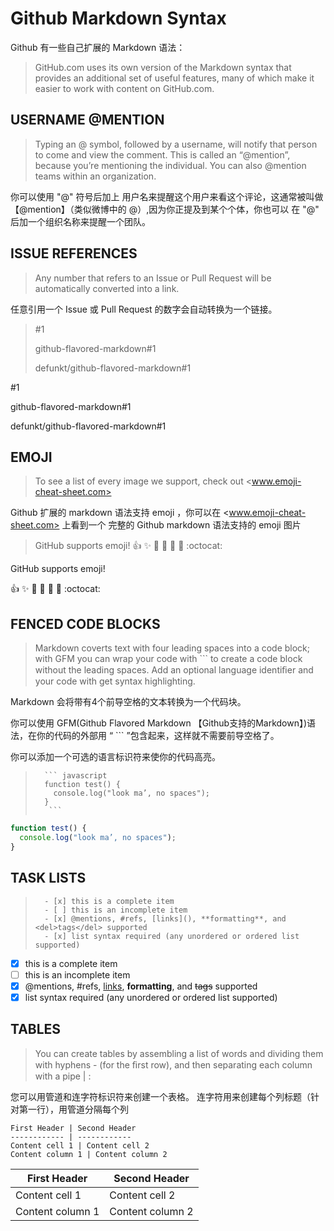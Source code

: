 # Github Markdown Syntax
Github 有一些自己扩展的 Markdown 语法：
> GitHub.com uses its own version of the Markdown syntax that provides an additional set of useful features, 
> many of which make it easier to work with content on GitHub.com.

## USERNAME @MENTION
> Typing an    @   symbol, followed by a username, will notify that person to come and view the comment. 
> This is called an “@mention”, because you’re mentioning the individual. You can also @mention teams within an organization.

你可以使用 "@" 符号后加上 用户名来提醒这个用户来看这个评论，这通常被叫做 【@mention】（类似微博中的 @）,因为你正提及到某个个体，你也可以
在 "@" 后加一个组织名称来提醒一个团队。

## ISSUE REFERENCES 
> Any number that refers to an Issue or Pull Request will be automatically converted into a link.

任意引用一个 Issue 或 Pull Request 的数字会自动转换为一个链接。

> #1
>
> github-flavored-markdown#1
>
> defunkt/github-flavored-markdown#1

#1

github-flavored-markdown#1

defunkt/github-flavored-markdown#1

## EMOJI
> To see a list of every image we support, check out <www.emoji-cheat-sheet.com>

Github 扩展的 markdown 语法支持 emoji ，你可以在 <www.emoji-cheat-sheet.com> 上看到一个
完整的 Github markdown 语法支持的 emoji 图片

> GitHub supports emoji!
>  :+1: :sparkles: :camel: :tada: :rocket: :metal: :octocat: 

GitHub supports emoji!

 :+1: :sparkles: :camel: :tada: :rocket: :metal: :octocat: 

## FENCED CODE BLOCKS
> Markdown coverts text with four leading spaces into a code block; 
> with GFM you can wrap your code with  ```  to create a code block without the leading spaces. 
> Add an optional language identiﬁer and your code with get syntax highlighting.

Markdown 会将带有4个前导空格的文本转换为一个代码块。

你可以使用 GFM(Github Flavored Markdown 【Github支持的Markdown】)语法，在你的代码的外部用 “ ``` ”包含起来，这样就不需要前导空格了。
 
你可以添加一个可选的语言标识符来使你的代码高亮。

>       ``` javascript 
>       function test() { 
>         console.log("look ma’, no spaces"); 
>       }
>        ```

``` javascript 
function test() { 
  console.log("look ma’, no spaces"); 
}
 ```

## TASK LISTS
>       - [x] this is a complete item 
>       - [ ] this is an incomplete item 
>       - [x] @mentions, #refs, [links](), **formatting**, and <del>tags</del> supported 
>       - [x] list syntax required (any unordered or ordered list supported)

- [x] this is a complete item 
- [ ] this is an incomplete item 
- [x] @mentions, #refs, [links](), **formatting**, and <del>tags</del> supported 
- [x] list syntax required (any unordered or ordered list supported)

## TABLES
> You can create tables by assembling a list of words and dividing them with hyphens    -    (for the ﬁrst row), 
> and then separating each column with a pipe    | :

您可以用管道和连字符标识符来创建一个表格。
连字符用来创建每个列标题（针对第一行），用管道分隔每个列

```
First Header | Second Header 
------------ | ------------
Content cell 1 | Content cell 2 
Content column 1 | Content column 2
```

First Header | Second Header 
------------ | ------------
Content cell 1 | Content cell 2 
Content column 1 | Content column 2